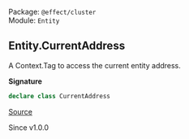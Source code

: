 Package: `@effect/cluster`<br />
Module: `Entity`<br />

## Entity.CurrentAddress

A Context.Tag to access the current entity address.

**Signature**

```ts
declare class CurrentAddress
```

[Source](https://github.com/Effect-TS/effect/tree/main/packages/cluster/src/Entity.ts#L410)

Since v1.0.0